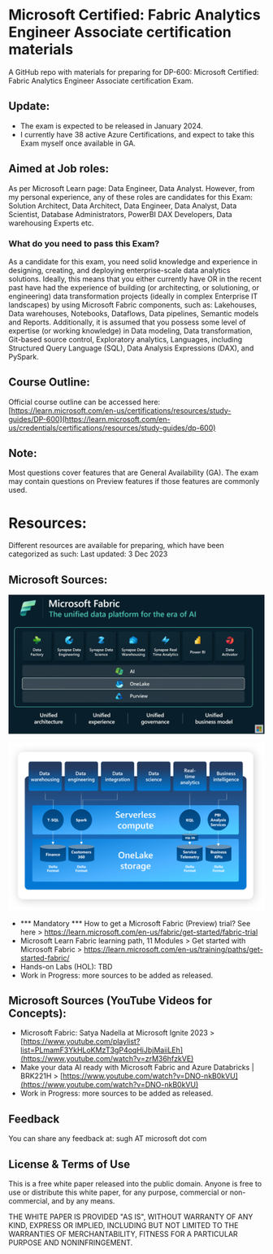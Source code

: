 # Microsoft Certified: Fabric Analytics Engineer Associate certification materials
A GitHub repo with materials for preparing for DP-600: Microsoft Certified: Fabric Analytics Engineer Associate certification Exam.

## Update:
- The exam is expected to be released in January 2024.
- I currently have 38 active Azure Certifications, and expect to take this Exam myself once available in GA.

## Aimed at Job roles:
As per Microsoft Learn page: Data Engineer, Data Analyst. However, from my personal experience, any of these roles are candidates for this Exam: Solution Architect, Data Architect, Data Engineer, Data Analyst, Data Scientist, Database Administrators, PowerBI DAX Developers, Data warehousing Experts etc.

### What do you need to pass this Exam?
As a candidate for this exam, you need solid knowledge and experience in designing, creating, and deploying enterprise-scale data analytics solutions. Ideally, this means that you either currently have OR in the recent past have had the experience of building (or architecting, or solutioning, or engineering) data transformation projects (ideally in complex Enterprise IT landscapes) by using Microsoft Fabric components, such as: Lakehouses, Data warehouses, Notebooks, Dataflows, Data pipelines, Semantic models and Reports. Additionally, it is assumed that you possess some level of expertise (or working knowledge) in Data modeling, Data transformation, Git-based source control, Exploratory analytics, Languages, including Structured Query Language (SQL), Data Analysis Expressions (DAX), and PySpark.

## Course Outline:
Official course outline can be accessed here: [https://learn.microsoft.com/en-us/certifications/resources/study-guides/DP-600](https://learn.microsoft.com/en-us/credentials/certifications/resources/study-guides/dp-600)

## Note:
Most questions cover features that are General Availability (GA). The exam may contain questions on Preview features if those features are commonly used.

# Resources:
Different resources are available for preparing, which have been categorized as such:
Last updated: 3 Dec 2023

## Microsoft Sources:

![Image1](images/Fabric.png)

![Image2](images/onelake-storage.png)

- *** Mandatory *** How to get a Microsoft Fabric (Preview) trial? See here > https://learn.microsoft.com/en-us/fabric/get-started/fabric-trial
- Microsoft Learn Fabric learning path, 11 Modules > Get started with Microsoft Fabric > https://learn.microsoft.com/en-us/training/paths/get-started-fabric/
- Hands-on Labs (HOL): TBD
- Work in Progress: more sources to be added as released.

## Microsoft Sources (YouTube Videos for Concepts):
- Microsoft Fabric: Satya Nadella at Microsoft Ignite 2023 > [https://www.youtube.com/playlist?list=PLmamF3YkHLoKMzT3gP4oqHiJbjMaiiLEh](https://www.youtube.com/watch?v=zrM36hfzkVE)
- Make your data AI ready with Microsoft Fabric and Azure Databricks | BRK221H > [https://www.youtube.com/watch?v=DNO-nkB0kVU](https://www.youtube.com/watch?v=DNO-nkB0kVU)
- Work in Progress: more sources to be added as released.

## Feedback
You can share any feedback at: sugh AT microsoft dot com

## License & Terms of Use

This is a free white paper released into the public domain.
Anyone is free to use or distribute this white paper, for any purpose, commercial or non-commercial, and by any means.

THE WHITE PAPER IS PROVIDED "AS IS", WITHOUT WARRANTY OF ANY KIND, EXPRESS OR IMPLIED, INCLUDING BUT NOT LIMITED TO THE WARRANTIES OF MERCHANTABILITY, FITNESS FOR A PARTICULAR PURPOSE AND NONINFRINGEMENT.
